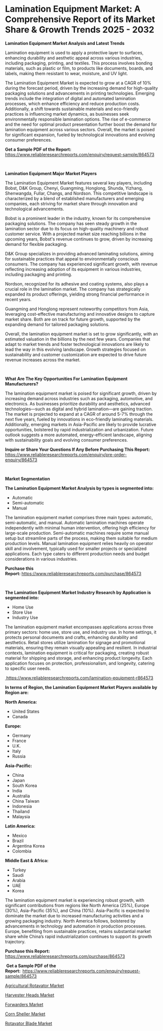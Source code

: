 <p><h1>Lamination Equipment Market: A Comprehensive Report of its Market Share & Growth Trends 2025 - 2032</h1></p><p><strong>Lamination Equipment Market Analysis and Latest Trends</strong></p>
<p><p>Lamination equipment is used to apply a protective layer to surfaces, enhancing durability and aesthetic appeal across various industries, including packaging, printing, and textiles. This process involves bonding materials, such as plastic or film, to products like documents, boards, and labels, making them resistant to wear, moisture, and UV light.</p><p>The Lamination Equipment Market is expected to grow at a CAGR of 10% during the forecast period, driven by the increasing demand for high-quality packaging solutions and advancements in printing technologies. Emerging trends include the integration of digital and automated lamination processes, which enhance efficiency and reduce production costs. Additionally, a shift towards sustainable materials and eco-friendly practices is influencing market dynamics, as businesses seek environmentally responsible lamination options. The rise of e-commerce and the need for optimal product presentation further boost the demand for lamination equipment across various sectors. Overall, the market is poised for significant expansion, fueled by technological innovations and evolving consumer preferences.</p></p>
<p><strong>Get a Sample PDF of the Report:&nbsp;</strong> <a href="https://www.reliableresearchreports.com/enquiry/request-sample/864573?utm_campaign=40&utm_medium=2&utm_source=Github&utm_content=ia&utm_term=20022025&utm_id=lamination-equipment">https://www.reliableresearchreports.com/enquiry/request-sample/864573</a></p>
<p>&nbsp;</p>
<p><strong>Lamination Equipment Major Market Players</strong></p>
<p><p>The Lamination Equipment Market features several key players, including Bobst, D&K Group, Chenyi, Guangming, Honglong, Shunda, Yizhang, Shenwangda, Fullar, Changs, and Nordson. This competitive landscape is characterized by a blend of established manufacturers and emerging companies, each striving for market share through innovation and technological advancements.</p><p>Bobst is a prominent leader in the industry, known for its comprehensive packaging solutions. The company has seen steady growth in the lamination sector due to its focus on high-quality machinery and robust customer service. With a projected market size reaching billions in the upcoming years, Bobst's revenue continues to grow, driven by increasing demand for flexible packaging.</p><p>D&K Group specializes in providing advanced laminating solutions, aiming for sustainable practices that appeal to environmentally conscious consumers. The company has experienced significant growth, with revenue reflecting increasing adoption of its equipment in various industries, including packaging and printing.</p><p>Nordson, recognized for its adhesive and coating systems, also plays a crucial role in the lamination market. The company has strategically expanded its product offerings, yielding strong financial performance in recent years.</p><p>Guangming and Honglong represent noteworthy competitors from Asia, leveraging cost-effective manufacturing and innovative designs to capture market share. Both are on track for future growth, supported by the expanding demand for tailored packaging solutions.</p><p>Overall, the lamination equipment market is set to grow significantly, with an estimated valuation in the billions by the next few years. Companies that adapt to market trends and foster technological innovations are likely to lead the way in this evolving landscape. Growth strategies focused on sustainability and customer customization are expected to drive future revenue increases across the market.</p></p>
<p>&nbsp;</p>
<p><strong>What Are The Key Opportunities For Lamination Equipment Manufacturers?</strong></p>
<p><p>The lamination equipment market is poised for significant growth, driven by increasing demand across industries such as packaging, automotive, and electronics. As businesses prioritize durability and aesthetics, advanced technologies—such as digital and hybrid lamination—are gaining traction. The market is projected to expand at a CAGR of around 5-7% through the next five years, fueled by innovations in eco-friendly laminating materials. Additionally, emerging markets in Asia-Pacific are likely to provide lucrative opportunities, bolstered by rapid industrialization and urbanization. Future outlook suggests a more automated, energy-efficient landscape, aligning with sustainability goals and evolving consumer preferences.</p></p>
<p><strong>Inquire or Share Your Questions If Any Before Purchasing This Report:</strong> <a href="https://www.reliableresearchreports.com/enquiry/pre-order-enquiry/864573?utm_campaign=40&utm_medium=2&utm_source=Github&utm_content=ia&utm_term=20022025&utm_id=lamination-equipment">https://www.reliableresearchreports.com/enquiry/pre-order-enquiry/864573</a></p>
<p>&nbsp;</p>
<p><strong>Market Segmentation</strong></p>
<p><strong>The Lamination Equipment Market Analysis by types is segmented into:</strong></p>
<p><ul><li>Automatic</li><li>Semi-automatic</li><li>Manual</li></ul></p>
<p><p>The lamination equipment market comprises three main types: automatic, semi-automatic, and manual. Automatic lamination machines operate independently with minimal human intervention, offering high efficiency for large-scale production. Semi-automatic machines require some manual setup but streamline parts of the process, making them suitable for medium production levels. Manual lamination equipment relies heavily on operator skill and involvement, typically used for smaller projects or specialized applications. Each type caters to different production needs and budget considerations in various industries.</p></p>
<p><strong>Purchase this Report:&nbsp;</strong><a href="https://www.reliableresearchreports.com/purchase/864573?utm_campaign=40&utm_medium=2&utm_source=Github&utm_content=ia&utm_term=20022025&utm_id=lamination-equipment">https://www.reliableresearchreports.com/purchase/864573</a></p>
<p>&nbsp;</p>
<p><strong>The Lamination Equipment Market Industry Research by Application is segmented into:</strong></p>
<p><ul><li>Home Use</li><li>Store Use</li><li>Industry Use</li></ul></p>
<p><p>The lamination equipment market encompasses applications across three primary sectors: home use, store use, and industry use. In home settings, it protects personal documents and crafts, enhancing durability and aesthetics. Retail stores utilize lamination for signage and promotional materials, ensuring they remain visually appealing and resilient. In industrial contexts, lamination equipment is critical for packaging, creating robust material for shipping and storage, and enhancing product longevity. Each application focuses on protection, professionalism, and longevity, catering to specific user needs.</p></p>
<p><a href="https://www.reliableresearchreports.com/lamination-equipment-r864573?utm_campaign=40&utm_medium=2&utm_source=Github&utm_content=ia&utm_term=20022025&utm_id=lamination-equipment">&nbsp;https://www.reliableresearchreports.com/lamination-equipment-r864573</a></p>
<p><strong>In terms of Region, the Lamination Equipment Market Players available by Region are:</strong></p>
<p>
    <p> <strong> North America: </strong>
        <ul>
            <li>United States</li>
            <li>Canada</li>
        </ul>
        </p> 
    <p> <strong> Europe: </strong>
        <ul>
            <li>Germany</li>
            <li>France</li>
            <li>U.K.</li>
            <li>Italy</li>
            <li>Russia</li>
        </ul>
        </p> 
    <p> <strong> Asia-Pacific: </strong>
        <ul>
            <li>China</li>
            <li>Japan</li>
            <li>South Korea</li>
            <li>India</li>
            <li>Australia</li>
            <li>China Taiwan</li>
            <li>Indonesia</li>
            <li>Thailand</li>
            <li>Malaysia</li>
        </ul>
        </p> 
    <p> <strong> Latin America: </strong>
        <ul>
            <li>Mexico</li>
            <li>Brazil</li>
            <li>Argentina Korea</li>
            <li>Colombia</li>
        </ul>
        </p> 
    <p> <strong> Middle East & Africa: </strong>
        <ul>
            <li>Turkey</li>
            <li>Saudi</li>
            <li>Arabia</li>
            <li>UAE</li>
            <li>Korea</li>
        </ul>
    </p>
    </p>
<p><p>The lamination equipment market is experiencing robust growth, with significant contributions from regions like North America (25%), Europe (30%), Asia-Pacific (35%), and China (10%). Asia-Pacific is expected to dominate the market due to increased manufacturing activities and a growing packaging industry. North America follows, bolstered by advancements in technology and automation in production processes. Europe, benefiting from sustainable practices, retains substantial market share while China’s rapid industrialization continues to support its growth trajectory.</p></p>
<p><strong>Purchase this Report: </strong><a href="https://www.reliableresearchreports.com/purchase/864573?utm_campaign=40&utm_medium=2&utm_source=Github&utm_content=ia&utm_term=20022025&utm_id=lamination-equipment">https://www.reliableresearchreports.com/purchase/864573</a></p>
<p>&nbsp;<strong>Get a Sample PDF of the Report:&nbsp;&nbsp;</strong><a href="https://www.reliableresearchreports.com/enquiry/request-sample/864573?utm_campaign=40&utm_medium=2&utm_source=Github&utm_content=ia&utm_term=20022025&utm_id=lamination-equipment">https://www.reliableresearchreports.com/enquiry/request-sample/864573</a></p>
<p><strong></strong></p>
<p><p><a href="https://github.com/mupumafrhad/Market-Research-Report-List-1/blob/main/agricultural-rotavator-market.md?utm_campaign=40&utm_medium=2&utm_source=Github&utm_content=ia&utm_term=20022025&utm_id=lamination-equipment">Agricultural Rotavator Market</a></p><p><a href="https://github.com/daphnyvashdi/Market-Research-Report-List-1/blob/main/harvester-heads-market.md?utm_campaign=40&utm_medium=2&utm_source=Github&utm_content=ia&utm_term=20022025&utm_id=lamination-equipment">Harvester Heads Market</a></p><p><a href="https://github.com/giblydirani3/Market-Research-Report-List-1/blob/main/forwarders-market.md?utm_campaign=40&utm_medium=2&utm_source=Github&utm_content=ia&utm_term=20022025&utm_id=lamination-equipment">Forwarders Market</a></p><p><a href="https://github.com/ijffseandy/Market-Research-Report-List-1/blob/main/corn-sheller-market.md?utm_campaign=40&utm_medium=2&utm_source=Github&utm_content=ia&utm_term=20022025&utm_id=lamination-equipment">Corn Sheller Market</a></p><p><a href="https://github.com/sderolza/Market-Research-Report-List-1/blob/main/rotavator-blade-market.md?utm_campaign=40&utm_medium=2&utm_source=Github&utm_content=ia&utm_term=20022025&utm_id=lamination-equipment">Rotavator Blade Market</a></p></p>